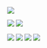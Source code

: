 
<a href="https://discord.gg/2gkybyu"><img src="https://canary.discordapp.com/api/guilds/549214833858576395/widget.png?style=banner2"></a>
<!--Profile stats-->
<a href=README.md><img src="https://github-readme-stats.vercel.app/api/top-langs/?username=Glazelf&show_icons=true&theme=tokyonight&hide_border=true&hide_title=true"></a>
<a href=README.md><img src="https://github-readme-stats.vercel.app/api?username=glazelf&count_private=true&show_icons=true&theme=tokyonight&hide_border=true&hide_title=true&hide_rank=true"></a>

 <!--Projects-->
 <!--NinigiBot--><a href="https://github.com/Glazelf/NinigiBot"><img src="https://github-readme-stats.vercel.app/api/pin/?username=Glazelf&repo=NinigiBot&show_owner=false&theme=tokyonight&hide_border=true"></a>
<!--Risehax--><a href="https://github.com/Glazelf/RiseHax"><img src="https://github-readme-stats.vercel.app/api/pin/?username=Glazelf&repo=RiseHax&show_owner=false&theme=tokyonight&hide_border=true"></a>  

<!--Shinju--><a href="https://github.com/Glazelf/ShinjuBot"><img src="https://github-readme-stats.vercel.app/api/pin/?username=Glazelf&repo=ShinjuBot&show_owner=false&theme=tokyonight&hide_border=true"></a>
<!--Sardines--><a href="https://github.com/Glazelf/SardineCollector"><img src="https://github-readme-stats.vercel.app/api/pin/?username=Glazelf&repo=SardineCollector&show_owner=false&theme=tokyonight&hide_border=true"></a>
